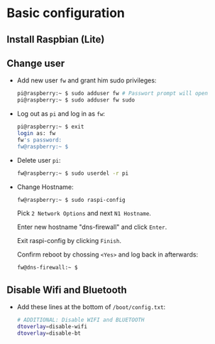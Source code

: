 # Basic configuration
## Install Raspbian (Lite)

## Change user
- Add new user `fw` and grant him sudo privileges:
  ```bash
  pi@raspberry:~ $ sudo adduser fw # Passwort prompt will open
  pi@raspberry:~ $ sudo adduser fw sudo
  ```
- Log out as `pi` and log in as `fw`:
  ```bash
  pi@raspberry:~ $ exit
  login as: fw
  fw's password:
  fw@raspberry:~ $ 
  ```
- Delete user `pi`:
  ```bash
  fw@raspberry:~ $ sudo userdel -r pi
  ```
- Change Hostname:
  ```bash
  fw@raspberry:~ $ sudo raspi-config
  ```
  Pick `2 Network Options` and next `N1 Hostname`.
  
  Enter new hostname "dns-firewall" and click `Enter`.
  
  Exit raspi-config by clicking `Finish`.
  
  Confirm reboot by chossing `<Yes>` and log back in afterwards:
  ```bash
  fw@dns-firewall:~ $ 
  ```

## Disable Wifi and Bluetooth
- Add these lines at the bottom of `/boot/config.txt`:
  ```bash
  # ADDITIONAL: Disable WIFI and BLUETOOTH
  dtoverlay=disable-wifi
  dtoverlay=disable-bt
  ```
